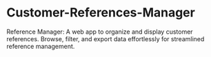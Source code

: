 # Customer-References-Manager
Reference Manager: A web app to organize and display customer references. Browse, filter, and export data effortlessly for streamlined reference management.
